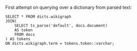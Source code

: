 First attempt on querying over a dictionary from parsed text:
```
SELECT * FROM dicts.wikigraph 
JOIN(
    SELECT ts_parse('default', docs.document) 
    AS token 
    FROM docs
) AS tokens 
ON dicts.wikigraph.term = tokens.token::varchar;
```